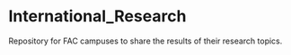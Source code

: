 # International_Research
Repository for FAC campuses to share the results of their research topics.
